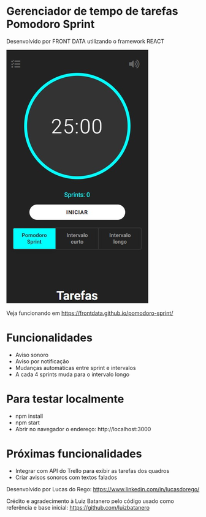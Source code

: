 # Gerenciador de tempo de tarefas Pomodoro Sprint

Desenvolvido por FRONT DATA utilizando o framework REACT

![Screenshot](screenshot.jpg)

Veja funcionando em https://frontdata.github.io/pomodoro-sprint/

# Funcionalidades

 - Aviso sonoro
 - Aviso por notificação
 - Mudanças automáticas entre sprint e intervalos
 - A cada 4 sprints muda para o intervalo longo

# Para testar localmente

 - npm install
 - npm start
 - Abrir no navegador o endereço: http://localhost:3000


# Próximas funcionalidades

* Integrar com API do Trello para exibir as tarefas dos quadros
* Criar avisos sonoros com textos falados 


Desenvolvido por Lucas do Rego: 
https://www.linkedin.com/in/lucasdorego/

Crédito e agradecimento à Luiz Batanero pelo código usado como referência e base inicial: 
https://github.com/luizbatanero